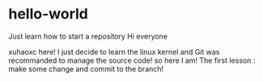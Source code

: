 # hello-world
Just learn how to start a repository
Hi everyone 

xuhaoxc here! I just decide to learn the linux kernel and Git was recommanded to manage the source code!
so here I am! The first lesson : make some change and commit to the branch!
